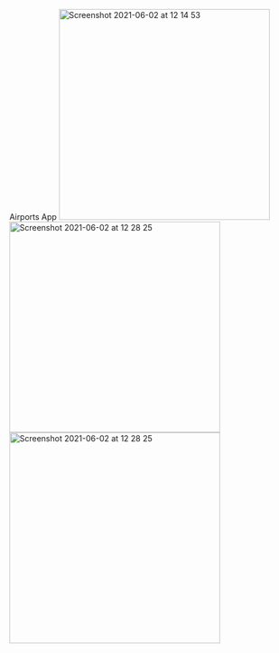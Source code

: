 Airports App
<img width="373" alt="Screenshot 2021-06-02 at 12 14 53" src="https://user-images.githubusercontent.com/32542424/138139605-2bce3bba-3ddd-4a00-a2f1-a721724a860b.jpeg"> <img width="373" alt="Screenshot 2021-06-02 at 12 28 25" src="https://user-images.githubusercontent.com/32542424/138139683-4aa1a26b-df18-41ba-82a6-09dfba930bc9.jpeg"> <img width="373" alt="Screenshot 2021-06-02 at 12 28 25" src="https://user-images.githubusercontent.com/32542424/138139792-12fe2bf4-8aa6-42c1-b37a-01bc47156c77.jpeg"> 
